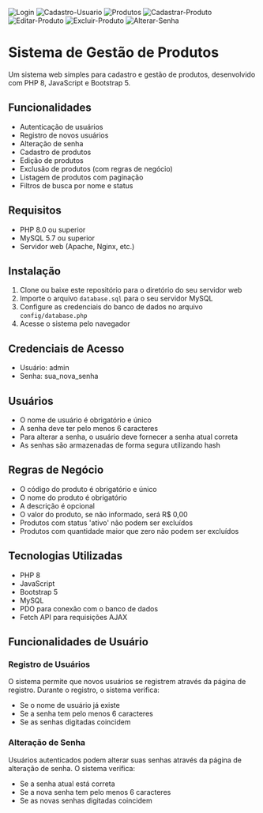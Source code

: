 ![Login](https://github.com/user-attachments/assets/a0632d3a-fe9c-4df4-90b8-1e3e54de6dde)
![Cadastro-Usuario](https://github.com/user-attachments/assets/9ee89318-09c9-4a4c-8b8b-becbdc6abfb6)
![Produtos](https://github.com/user-attachments/assets/1cbf118f-6085-405e-b583-112cfaeec587)
![Cadastrar-Produto](https://github.com/user-attachments/assets/10557a7e-e4ca-4576-82f9-c5a6d75bcb86)
![Editar-Produto](https://github.com/user-attachments/assets/d7ffadae-14b3-4496-9c53-33f113b73cb8)
![Excluir-Produto](https://github.com/user-attachments/assets/4003868f-0ebb-442e-aace-01fb5235afc9)
![Alterar-Senha](https://github.com/user-attachments/assets/3ec9bb78-e460-4718-b058-8f62662f6b65)

# Sistema de Gestão de Produtos

Um sistema web simples para cadastro e gestão de produtos, desenvolvido com PHP 8, JavaScript e Bootstrap 5.

## Funcionalidades

- Autenticação de usuários
- Registro de novos usuários
- Alteração de senha
- Cadastro de produtos
- Edição de produtos
- Exclusão de produtos (com regras de negócio)
- Listagem de produtos com paginação
- Filtros de busca por nome e status

## Requisitos

- PHP 8.0 ou superior
- MySQL 5.7 ou superior
- Servidor web (Apache, Nginx, etc.)

## Instalação

1. Clone ou baixe este repositório para o diretório do seu servidor web
2. Importe o arquivo `database.sql` para o seu servidor MySQL
3. Configure as credenciais do banco de dados no arquivo `config/database.php`
4. Acesse o sistema pelo navegador
   
## Credenciais de Acesso

- Usuário: admin
- Senha: sua_nova_senha

## Usuários

- O nome de usuário é obrigatório e único
- A senha deve ter pelo menos 6 caracteres
- Para alterar a senha, o usuário deve fornecer a senha atual correta
- As senhas são armazenadas de forma segura utilizando hash

## Regras de Negócio

- O código do produto é obrigatório e único
- O nome do produto é obrigatório
- A descrição é opcional
- O valor do produto, se não informado, será R$ 0,00
- Produtos com status 'ativo' não podem ser excluídos
- Produtos com quantidade maior que zero não podem ser excluídos

## Tecnologias Utilizadas

- PHP 8
- JavaScript
- Bootstrap 5
- MySQL
- PDO para conexão com o banco de dados
- Fetch API para requisições AJAX

## Funcionalidades de Usuário

### Registro de Usuários

O sistema permite que novos usuários se registrem através da página de registro. Durante o registro, o sistema verifica:

- Se o nome de usuário já existe
- Se a senha tem pelo menos 6 caracteres
- Se as senhas digitadas coincidem

### Alteração de Senha

Usuários autenticados podem alterar suas senhas através da página de alteração de senha. O sistema verifica:

- Se a senha atual está correta
- Se a nova senha tem pelo menos 6 caracteres
- Se as novas senhas digitadas coincidem
